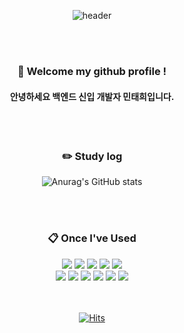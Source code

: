 <div align="center">
  
  ![header](https://capsule-render.vercel.app/api?type=slice&color=d1b2ff&height=150&section=header&text=TaeheeMin&fontColor=5a5a5a&fontSize=70&animation=fadeIn&fontAlignY=55)
  
 <br/>
 <br/>
  
  ###  :wave: Welcome my github profile !
  #### 안녕하세요 백엔드 신입 개발자 민태희입니다.
  
 <br/>
 <br/>
  
  ### :pencil2: Study log

  ![Anurag's GitHub stats](https://github-readme-stats.vercel.app/api?username=TaeheeMin&show_icons=true&theme=swift)
   
 <br/>
 <br/>

  ###  :clipboard: Once I've Used 
  
  <img src="https://img.shields.io/badge/JAVA-007396?style=for-the-badge&logo=Java&logoColor=white">
  <img src="https://img.shields.io/badge/JavaScript-F7DF1E?style=for-the-badge&logo=JavaScript&logoColor=white">
  <img src="https://img.shields.io/badge/Spring-6DB33F?style=for-the-badge&logo=Spring&logoColor=white">
  <img src="https://img.shields.io/badge/HTML5-E34F26?style=for-the-badge&logo=HTML5&logoColor=white">
  <img src="https://img.shields.io/badge/CSS3-1572B6?style=for-the-badge&logo=CSS3&logoColor=white"> <br>
  <img src="https://img.shields.io/badge/MySQL-4479A1?style=for-the-badge&logo=MySQL&logoColor=white">
  <img src="https://img.shields.io/badge/Oracle-F80000?style=for-the-badge&logo=Oracle&logoColor=white"> 
  <img src="https://img.shields.io/badge/aws-232F3E?style=for-the-badge&logo=Amazon aws&logoColor=white">
  <img src="https://img.shields.io/badge/Eclipse-2C2255?style=for-the-badge&logo=Eclipse%20IDE&logoColor=white">
  <img src="https://img.shields.io/badge/github-181717?style=for-the-badge&logo=github&logoColor=white">
  <img src="https://img.shields.io/badge/VSCode-007ACC?style=for-the-badge&logo=VisualStudioCode&logoColor=white">

 <br/>
 <br/>
 <br/>

  [![Hits](https://hits.seeyoufarm.com/api/count/incr/badge.svg?url=https%3A%2F%2Fgithub.com%2FTaeheeMin&count_bg=%237E9AE5&title_bg=%23555555&icon=&icon_color=%23D7D7D7&title=hits&edge_flat=true)](https://hits.seeyoufarm.com)

</div>
